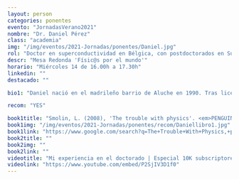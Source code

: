 ```yaml
---
layout: person
categories: ponentes
evento: "JornadasVerano2021"
nombre: "Dr. Daniel Pérez"
class: "academia"
img: "/img/eventos/2021-Jornadas/ponentes/Daniel.jpg"
rol: "Doctor en superconductividad en Bélgica, con postdoctorados en Suecia y Bélgica."
descr: "Mesa Redonda 'Físic@s por el mundo'"
horario: "Miércoles 14 de 16.00h a 17.30h"
linkedin: ""
destacado: ""

bio1: "Daniel nació en el madrileño barrio de Aluche en 1990. Tras licenciarse en ciencias físicas en la universidad Complutense de Madrid se mudó a Lovaina, Bélgica donde obtuvo su doctorado sobre materiales superconductores en la universidad católica de Lovaina. Tras esto, se mudó a Gotemburgo, Suecia, para comenzar un postdoctorado en la universidad de Chalmers enmarcado en el proyecto OpenSuperQ: A Quantum Computer for Europe. Tras año y medio de postdoctorado volvió a hacer las maletas para volver a Bélgica donde realiza un segundo postdoctorado sobre computación cuántica en IMEC, un centro de I + D para tecnologías nano y digitales."

recom: "YES"

book1title: "Smolin, L. (2008), 'The trouble with physics'. <em>PENGUIN</em>, ISBN: 9780141018355"
book1img: "/img/eventos/2021-Jornadas/ponentes/recom/Daniellibro1.jpg"
book1link: "https://www.google.com/search?q=The+Trouble+With+Physics,+por+Lee+Smolin&source=lmns&bih=615&biw=1366&client=firefox-b-d&hl=ca&sa=X&ved=2ahUKEwjL1PWEkN3xAhUMPxQKHfGHArwQ_AUoAHoECAEQAA"
book2title: ""
book2img: ""
book2link: ""
videotitle: "Mi experiencia en el doctorado | Especial 10K subscriptores"
videolink: "https://www.youtube.com/embed/P2SjIV3D1f0"
---
```

